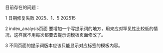 目前存在的问题：


1 日期修复失败
     2025、1、5
     202515


2 index_analysis页面
要增加一个写提示词的地方，用来应对罕见性比较低的情况，这样就不用每次都要去提示词模板页面修改了。

3 不同页面的提示词版本应该只能显示对应标签的模板内容。